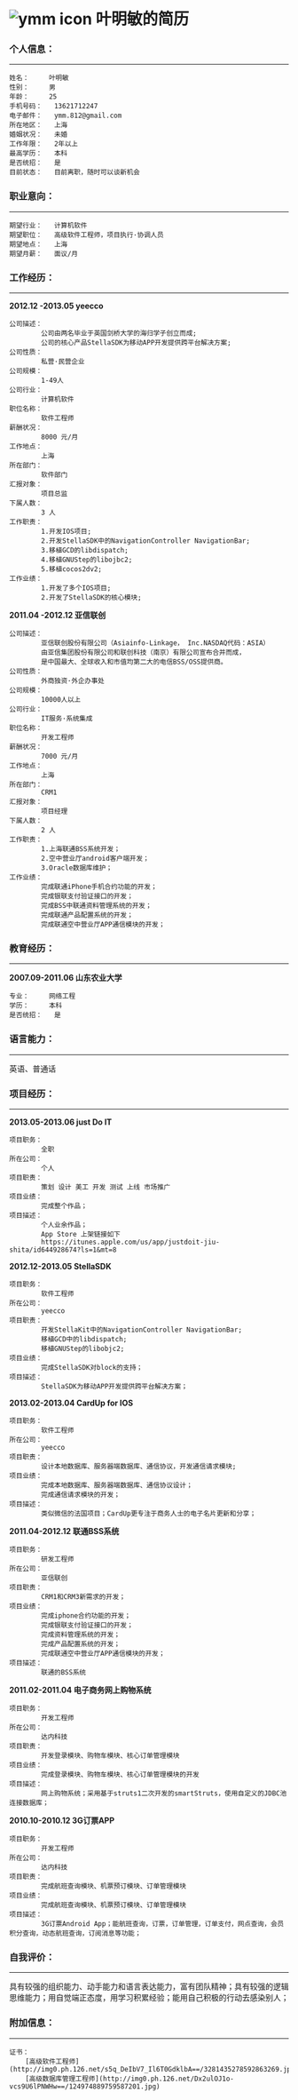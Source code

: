 ![ymm icon](http://img1.ph.126.net/bXrnmqLy26ZV9sGGPZonlg==/3893080402985118607.jpg)	叶明敏的简历
==============================================================================================



### 个人信息：

---

    姓名：     叶明敏
    性别：     男
    年龄：     25
    手机号码：   13621712247
    电子邮件：   ymm.812@gmail.com
    所在地区：   上海
    婚姻状况：   未婚
    工作年限：   2年以上
    最高学历：   本科
    是否统招：   是
    目前状态：   目前离职，随时可以谈新机会


### 职业意向：

---

    期望行业：   计算机软件
    期望职位：   高级软件工程师，项目执行·协调人员
    期望地点：   上海
    期望月薪：   面议/月


### 工作经历：

---

**2012.12 -2013.05    yeecco**

    公司描述：
            公司由两名毕业于英国剑桥大学的海归学子创立而成;
            公司的核心产品StellaSDK为移动APP开发提供跨平台解决方案;
    公司性质：
            私营·民营企业
    公司规模：
            1-49人
    公司行业：
            计算机软件
    职位名称：
            软件工程师
    薪酬状况：
            8000 元/月
    工作地点：
            上海
    所在部门：
            软件部门
    汇报对象：
            项目总监
    下属人数：
            3 人
    工作职责：   
            1.开发IOS项目;
            2.开发StellaSDK中的NavigationController NavigationBar;
            3.移植GCD的libdispatch;
            4.移植GNUStep的libojbc2;
            5.移植cocos2dv2;
    工作业绩：   
            1.开发了多个IOS项目;
            2.开发了StellaSDK的核心模块;

**2011.04 -2012.12  亚信联创**

    公司描述：
            亚信联创股份有限公司（Asiainfo-Linkage， Inc.NASDAQ代码：ASIA）
            由亚信集团股份有限公司和联创科技（南京）有限公司宣布合并而成，
            是中国最大、全球收入和市值均第二大的电信BSS/OSS提供商。
    公司性质：
            外商独资·外企办事处
    公司规模：
            10000人以上
    公司行业：
            IT服务·系统集成
    职位名称：
            开发工程师
    薪酬状况：
            7000 元/月
    工作地点：
            上海
    所在部门：
            CRM1
    汇报对象：
            项目经理
    下属人数：
            2 人
    工作职责：
            1.上海联通BSS系统开发；
            2.空中营业厅android客户端开发；
            3.Oracle数据库维护；
    工作业绩：
            完成联通iPhone手机合约功能的开发；
            完成银联支付验证接口的开发；
            完成BSS中联通资料管理系统的开发；
            完成联通产品配置系统的开发；
            完成联通空中营业厅APP通信模块的开发；


### 教育经历：

---

**2007.09-2011.06   山东农业大学**

    专业：     网络工程
    学历：     本科     
    是否统招：   是


### 语言能力：

---

英语、普通话


### 项目经历：

---

**2013.05-2013.06   just Do IT**

    项目职务：
            全职
    所在公司：
            个人
    项目职责：
            策划 设计 美工 开发 测试 上线 市场推广
    项目业绩：
            完成整个作品；
    项目描述：
            个人业余作品；
            App Store 上架链接如下
            https://itunes.apple.com/us/app/justdoit-jiu-shita/id644928674?ls=1&mt=8

**2012.12-2013.05   StellaSDK**

    项目职务：
            软件工程师
    所在公司：
            yeecco
    项目职责：
            开发StellaKit中的NavigationController NavigationBar;
            移植GCD中的libdispatch;
            移植GNUStep的libobjc2;
    项目业绩：
            完成StellaSDK对block的支持；
    项目描述：
            StellaSDK为移动APP开发提供跨平台解决方案；

**2013.02-2013.04   CardUp for IOS**

    项目职务：
            软件工程师
    所在公司：
            yeecco
    项目职责：
            设计本地数据库、服务器端数据库、通信协议，开发通信请求模块;
    项目业绩：
            完成本地数据库、服务器端数据库、通信协议设计；
            完成通信请求模块的开发；
    项目描述：
            类似微信的法国项目；CardUp更专注于商务人士的电子名片更新和分享；

**2011.04-2012.12   联通BSS系统**

    项目职务：
            研发工程师
    所在公司：
            亚信联创
    项目职责：
            CRM1和CRM3新需求的开发；
    项目业绩：
            完成iphone合约功能的开发；
            完成银联支付验证接口的开发；
            完成资料管理系统的开发；
            完成产品配置系统的开发；
            完成联通空中营业厅APP通信模块的开发；
    项目描述：
            联通的BSS系统

**2011.02-2011.04   电子商务网上购物系统**

    项目职务：
            开发工程师
    所在公司：
            达内科技
    项目职责：
            开发登录模块、购物车模块、核心订单管理模块
    项目业绩：
            完成登录模块、购物车模块、核心订单管理模块的开发
    项目描述：
            网上购物系统；采用基于struts1二次开发的smartStruts，使用自定义的JDBC池连接数据库；

**2010.10-2010.12   3G订票APP**

    项目职务：
            开发工程师
    所在公司：
            达内科技
    项目职责：
            完成航班查询模块、机票预订模块、订单管理模块
    项目业绩：
            完成航班查询模块、机票预订模块、订单管理模块
    项目描述：
            3G订票Android App；能航班查询，订票，订单管理，订单支付，网点查询，会员积分查询，动态航班查询，订阅消息等功能；


### 自我评价：

---

具有较强的组织能力、动手能力和语言表达能力，富有团队精神；具有较强的逻辑思维能力；用自觉端正态度，用学习积累经验；能用自己积极的行动去感染别人；


### 附加信息：

---

    证书：
        [高级软件工程师](http://img0.ph.126.net/s5q_DeIbV7_Il6T0GdklbA==/3281435278592863269.jpg)
        [高级数据库管理工程师](http://img0.ph.126.net/Dx2ulOJ1o-vcs9U6lPNWHw==/124974889759587201.jpg)




